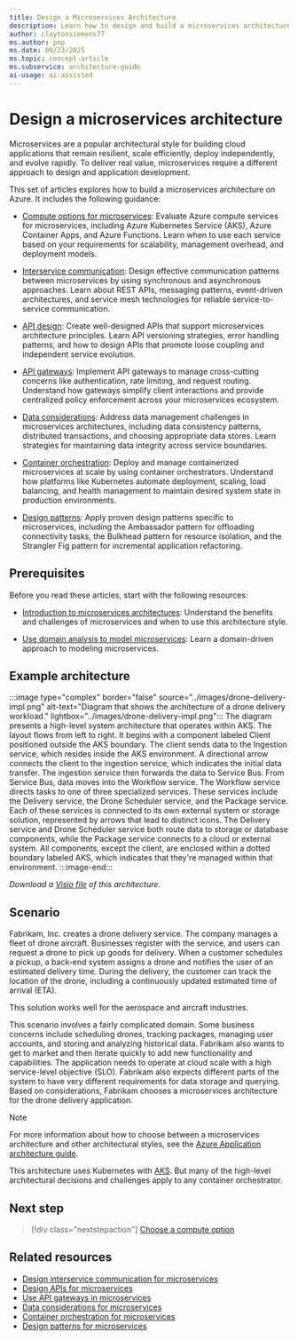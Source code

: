 ```yaml
---
title: Design a Microservices Architecture
description: Learn how to design and build a microservices architecture on Azure by following a reference implementation that illustrates best practices.
author: claytonsiemens77
ms.author: pnp
ms.date: 09/23/2025
ms.topic: concept-article
ms.subservice: architecture-guide
ai-usage: ai-assisted
---
```


# Design a microservices architecture

Microservices are a popular architectural style for building cloud applications that remain resilient, scale efficiently, deploy independently, and evolve rapidly. To deliver real value, microservices require a different approach to design and application development.

This set of articles explores how to build a microservices architecture on Azure. It includes the following guidance:

- [Compute options for microservices](./compute-options.md): Evaluate Azure compute services for microservices, including Azure Kubernetes Service (AKS), Azure Container Apps, and Azure Functions. Learn when to use each service based on your requirements for scalability, management overhead, and deployment models.

- [Interservice communication](./interservice-communication.yml): Design effective communication patterns between microservices by using synchronous and asynchronous approaches. Learn about REST APIs, messaging patterns, event-driven architectures, and service mesh technologies for reliable service-to-service communication.

- [API design](./api-design.yml): Create well-designed APIs that support microservices architecture principles. Learn API versioning strategies, error handling patterns, and how to design APIs that promote loose coupling and independent service evolution.

- [API gateways](./gateway.yml): Implement API gateways to manage cross-cutting concerns like authentication, rate limiting, and request routing. Understand how gateways simplify client interactions and provide centralized policy enforcement across your microservices ecosystem.

- [Data considerations](./data-considerations.yml): Address data management challenges in microservices architectures, including data consistency patterns, distributed transactions, and choosing appropriate data stores. Learn strategies for maintaining data integrity across service boundaries.

- [Container orchestration](./orchestration.yml): Deploy and manage containerized microservices at scale by using container orchestrators. Understand how platforms like Kubernetes automate deployment, scaling, load balancing, and health management to maintain desired system state in production environments.

- [Design patterns](./patterns.yml): Apply proven design patterns specific to microservices, including the Ambassador pattern for offloading connectivity tasks, the Bulkhead pattern for resource isolation, and the Strangler Fig pattern for incremental application refactoring.

## Prerequisites

Before you read these articles, start with the following resources:

- [Introduction to microservices architectures](../../guide/architecture-styles/microservices.md): Understand the benefits and challenges of microservices and when to use this architecture style.

- [Use domain analysis to model microservices](../model/domain-analysis.md): Learn a domain-driven approach to modeling microservices.

## Example architecture

:::image type="complex" border="false" source="../images/drone-delivery-impl.png" alt-text="Diagram that shows the architecture of a drone delivery workload." lightbox="../images/drone-delivery-impl.png":::
The diagram presents a high-level system architecture that operates within AKS. The layout flows from left to right. It begins with a component labeled Client positioned outside the AKS boundary. The client sends data to the Ingestion service, which resides inside the AKS environment. A directional arrow connects the client to the ingestion service, which indicates the initial data transfer. The ingestion service then forwards the data to Service Bus. From Service Bus, data moves into the Workflow service. The Workflow service directs tasks to one of three specialized services. These services include the Delivery service, the Drone Scheduler service, and the Package service. Each of these services is connected to its own external system or storage solution, represented by arrows that lead to distinct icons. The Delivery service and Drone Scheduler service both route data to storage or database components, while the Package service connects to a cloud or external system. All components, except the client, are enclosed within a dotted boundary labeled AKS, which indicates that they're managed within that environment.
:::image-end:::

*Download a [Visio file](https://arch-center.azureedge.net/design-microservice-drone-delivery-imp.vsdx) of this architecture.*

## Scenario

Fabrikam, Inc. creates a drone delivery service. The company manages a fleet of drone aircraft. Businesses register with the service, and users can request a drone to pick up goods for delivery. When a customer schedules a pickup, a back-end system assigns a drone and notifies the user of an estimated delivery time. During the delivery, the customer can track the location of the drone, including a continuously updated estimated time of arrival (ETA).

This solution works well for the aerospace and aircraft industries.

This scenario involves a fairly complicated domain. Some business concerns include scheduling drones, tracking packages, managing user accounts, and storing and analyzing historical data. Fabrikam also wants to get to market and then iterate quickly to add new functionality and capabilities. The application needs to operate at cloud scale with a high service-level objective (SLO). Fabrikam also expects different parts of the system to have very different requirements for data storage and querying. Based on considerations, Fabrikam chooses a microservices architecture for the drone delivery application.

> [!NOTE]
> For more information about how to choose between a microservices architecture and other architectural styles, see the [Azure Application architecture guide](../../guide/index.md).

This architecture uses Kubernetes with [AKS](/azure/aks/). But many of the high-level architectural decisions and challenges apply to any container orchestrator.

## Next step

> [!div class="nextstepaction"]
> [Choose a compute option](./compute-options.md)

## Related resources

- [Design interservice communication for microservices](./interservice-communication.yml)
- [Design APIs for microservices](./api-design.yml)
- [Use API gateways in microservices](./gateway.yml)
- [Data considerations for microservices](./data-considerations.yml)
- [Container orchestration for microservices](./orchestration.yml)
- [Design patterns for microservices](./patterns.yml)
